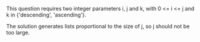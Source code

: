 This question requires two integer parameters i, j and k, with 0 <= i <= j and k in {'descending', 'ascending'}.

The solution generates lists proportional to the size of j, so j should not be too large.